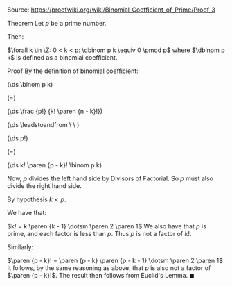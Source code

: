 # 

Source: https://proofwiki.org/wiki/Binomial_Coefficient_of_Prime/Proof_3

Theorem
Let $p$ be a prime number.

Then:

$\forall k \in \Z: 0 < k < p: \dbinom p k \equiv 0 \pmod p$
where $\dbinom p k$ is defined as a binomial coefficient.


Proof
By the definition of binomial coefficient:














\(\ds \binom p k\)

\(=\)







\(\ds \frac {p!} {k! \paren {n - k}!}\)














\(\ds \leadstoandfrom \ \ \)





\(\ds p!\)

\(=\)







\(\ds k! \paren {p - k}! \binom p k\)









Now, $p$ divides the left hand side by Divisors of Factorial.
So $p$ must also divide the right hand side.

By hypothesis $k < p$.

We have that:

$k! = k \paren {k - 1} \dotsm \paren 2 \paren 1$
We also have that $p$ is prime, and each factor is less than $p$.
Thus $p$ is not a factor of $k!$.

Similarly:

$\paren {p - k}! = \paren {p - k} \paren {p - k - 1} \dotsm \paren 2 \paren 1$
It follows, by the same reasoning as above, that $p$ is also not a factor of $\paren {p - k}!$.
The result then follows from Euclid's Lemma.
$\blacksquare$





